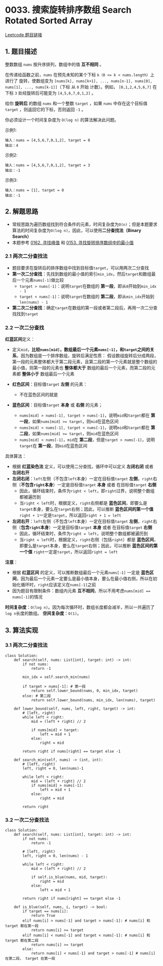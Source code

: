 # 0033. 搜索旋转排序数组 Search Rotated Sorted Array
[Leetcode 题目链接](https://leetcode.cn/problems/search-in-rotated-sorted-array/)

## 1. 题目描述
整数数组 `nums` 按升序排列，数组中的值 **互不相同** 。

在传递给函数之前，`nums` 在预先未知的某个下标 `k（0 <= k < nums.length）`上进行了 旋转，使数组变为 `[nums[k], nums[k+1], ..., nums[n-1], nums[0], nums[1], ..., nums[k-1]]`（下标 从 `0` 开始 计数）。例如， `[0,1,2,4,5,6,7]` 在下标 `3` 处经旋转后可能变为 `[4,5,6,7,0,1,2]` 。

给你 **旋转后** 的数组 `nums` 和一个整数 `target` ，如果 `nums` 中存在这个目标值 `target` ，则返回它的下标，否则返回 `-1` 。

你必须设计一个时间复杂度为 `O(log n)` 的算法解决此问题。

示例1:
```
输入：nums = [4,5,6,7,0,1,2], target = 0
输出：4
```

示例2:
```
输入：nums = [4,5,6,7,0,1,2], target = 3
输出：-1
```

示例3:
```
输入：nums = [1], target = 0
输出：-1
```

## 2. 解题思路
- 常规思路为遍历数组找到符合条件的元素，时间复杂度为`O(n)`；但是本题要求算法的时间复杂度为`O(log n)`，因此，可以使用**二分查找法（Binary Search）**
- 本题参考 [0162. 寻找峰值](/leetcode/0162_寻找峰值.md) 和 [0153. 寻找旋转排序数组中的最小值](/leetcode/0153_寻找旋转排序数组中的最小值.md)

### 2.1 两次二分查找法
- 题目要求在旋转后的排序数组中找到目标值`target`，可以用两次二分查找
- **第一次二分查找**：先找到数组的最小值的索引`min_idx`，然后`target`和数组最后一个元素`nums[-1]`做比较
  - `target > nums[-1]`：说明`target`在数组的 **第一段**，即从`0`开始到`min_idx - 1`
  - `target < nums[-1]`：说明`target`在数组的 **第二段**，即从`min_idx`开始到`len(nums) - 1`
- **第二次二分查找**：确定`target`在数组的第一段或者第二段后，再用一次二分查找找到`target`

### 2.2 一次二分查找
**红蓝区间**定义：
  - 定义`mid`，**比较`nums[mid]`，数组最后一个元素`nums[-1]`，和`target`之间的关系**，因为数组是一个排序数组，旋转后满足性质： 假设数组旋转后分成两段，第一段的元素整体都大于第二段元素，且第二段的第一个元素就是整个数组的最小值，则第一段的元素也 **整体都大于** 数组的最后一个元素，而第二段的元素都 **整体小于** 数组最后一个元素

- **红色区间**：目标值`target` **左侧** 的元素：
  - 不在蓝色区间的就是

- **蓝色区间**：目标值`target` **本身** 或 **右侧** 的元素；
  - `nums[mid] > nums[-1], target > nums[-1]`，说明`mid`和`target`都在 **第一段**，如果`nums[mid] >= target`，则`mid`在蓝色区间
  - `nums[mid] < nums[-1], target < nums[-1]`，说明`mid`和`target`都在 **第二段**，如果`nums[mid] >= target`，则`mid`在蓝色区间
  - `nums[mid] < nums[-1]`，`mid`在 **第二段**，但是`target > nums[-1]`，说明`target`在 **第一段**，则`mid`在蓝色区间

具体算法：
- 根据 **红蓝染色法** 定义，可以使用二分查找，循环中可以定义 **左闭右闭** 或者 **左闭右开**
- **左闭右闭**：`left`左侧（不包含`left`本身）一定在目标值`target` **左侧**，`right`右侧（**不包含`right`本身**）一定是目标值`target` **本身** 或者 在目标值`target` **右侧**
  - 因此，循环结束时，条件为`right < left`，即`right`过界，说明整个数组都被遍历到
  - 当`right < left`时，根据定义，`right`右侧都是 **蓝色区间**，即要么是`target`本身，要么在`target`右侧；因此，可以推断 **蓝色区间的第一个值** `right + 1`一定是`target`，所以返回`right + 1 = left`
- **左闭右开**：`left`左侧（不包含`left`本身）一定在目标值`target` **左侧**，`right`右侧（**包含`right`本身**）一定是目标值`target` **本身** 或者 在目标值`target` **右侧**
  - 因此，循环结束时，条件为`right = left`，说明整个数组都被遍历到
  - 当`right = left`时，根据定义，`right`右侧（包括`right`）都是 **蓝色区间**，即要么是`target`本身，要么在`target`右侧；因此，可以推断 **蓝色区间的第一个值** `right`一定是`target`，所以返回`right = left` 

**注意**：
- 根据 **红蓝区间** 的定义，可以推断数组最后一个元素`nums[-1]` 一定是 **蓝色区间**，因为最后一个元素一定要么是最小值本身，要么在最小值右侧，所以在初始化循环时，`right`应该定义在`nums[-1]`之前
- 因为题目有限制条件：数组内元素 **互不相同**，所以不用考虑`nums[mid] == nums[-1]`的情况

**时间复杂度**：`O(log n)`。因为每次循环时，数组长度都会减半，所以一共遍历了`log n`长度的数组。
**空间复杂度**：`O(1)`。

## 3. 算法实现
### 3.1 两次二分查找法
```Py
class Solution:
    def search(self, nums: List[int], target: int) -> int:
        if not nums:
            return -1

        min_idx = self.search_min(nums)

        if target > nums[-1]: # 第一段
            return self.lower_bound(nums, 0, min_idx, target)
        else: # 第二段
            return self.lower_bound(nums, min_idx, len(nums), target)

    def lower_bound(self, nums, left, right, target) -> int:
        # [left, right)
        while left < right:
            mid = (left + right) // 2
            
            if nums[mid] < target:
                left = mid + 1
            else:
                right = mid
        
        return right if nums[right] == target else -1
    
    def search_min(self, nums) -> (int, int):
        # [left, right)
        left, right = 0, len(nums)-1

        while left < right:
            mid = (left + right) // 2
            if nums[mid] > nums[-1]:
                left = mid + 1
            else:
                right = mid
        
        return right
```

### 3.2 一次二分查找法
```Py
class Solution:
    def search(self, nums: List[int], target: int) -> int:
        if not nums:
            return -1

        # [left, right)
        left, right = 0, len(nums) - 1

        while left < right:
            mid = (left + right) // 2

            if self.is_blue(nums, mid, target):
                right = mid
            else:
                left = mid + 1

        return right if nums[right] == target else -1
    
    def is_blue(self, nums, i, target) -> bool:
        if target == nums[i]:
            return True
        elif nums[i] > nums[-1] and target > nums[-1]: # nums[i] 和 target 都在第一段
            return nums[i] >= target
        elif nums[i] < nums[-1] and target < nums[-1]: # nums[i] 和 target 都在第二段
            return nums[i] >= target
        else:
            return nums[i] < nums[-1] and target > nums[-1] # nums[i] 在第二段， target 在第一段
```